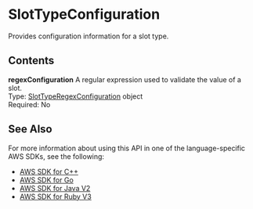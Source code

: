# SlotTypeConfiguration<a name="API_SlotTypeConfiguration"></a>

Provides configuration information for a slot type\.

## Contents<a name="API_SlotTypeConfiguration_Contents"></a>

 **regexConfiguration**   <a name="lex-Type-SlotTypeConfiguration-regexConfiguration"></a>
A regular expression used to validate the value of a slot\.  
Type: [SlotTypeRegexConfiguration](API_SlotTypeRegexConfiguration.md) object  
Required: No

## See Also<a name="API_SlotTypeConfiguration_SeeAlso"></a>

For more information about using this API in one of the language\-specific AWS SDKs, see the following:
+  [ AWS SDK for C\+\+](https://docs.aws.amazon.com/goto/SdkForCpp/lex-models-2017-04-19/SlotTypeConfiguration) 
+  [ AWS SDK for Go](https://docs.aws.amazon.com/goto/SdkForGoV1/lex-models-2017-04-19/SlotTypeConfiguration) 
+  [ AWS SDK for Java V2](https://docs.aws.amazon.com/goto/SdkForJavaV2/lex-models-2017-04-19/SlotTypeConfiguration) 
+  [ AWS SDK for Ruby V3](https://docs.aws.amazon.com/goto/SdkForRubyV3/lex-models-2017-04-19/SlotTypeConfiguration) 